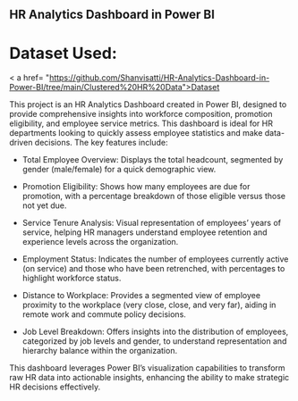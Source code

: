 ## HR Analytics Dashboard in Power BI

# Dataset Used:
< a href= "https://github.com/Shanvisatti/HR-Analytics-Dashboard-in-Power-BI/tree/main/Clustered%20HR%20Data">Dataset </a>

This project is an HR Analytics Dashboard created in Power BI, designed to provide comprehensive insights into workforce composition, promotion eligibility, and employee service metrics. This dashboard is ideal for HR departments looking to quickly assess employee statistics and make data-driven decisions. The key features include:

- Total Employee Overview: Displays the total headcount, segmented by gender (male/female) for a quick demographic view.

- Promotion Eligibility: Shows how many employees are due for promotion, with a percentage breakdown of those eligible versus those not yet due.

- Service Tenure Analysis: Visual representation of employees’ years of service, helping HR managers understand employee retention and experience levels across the organization.

- Employment Status: Indicates the number of employees currently active (on service) and those who have been retrenched, with percentages to highlight workforce status.

- Distance to Workplace: Provides a segmented view of employee proximity to the workplace (very close, close, and very far), aiding in remote work and commute policy decisions.

- Job Level Breakdown: Offers insights into the distribution of employees, categorized by job levels and gender, to understand representation and hierarchy balance within the 
  organization.

This dashboard leverages Power BI’s visualization capabilities to transform raw HR data into actionable insights, enhancing the ability to make strategic HR decisions effectively.
